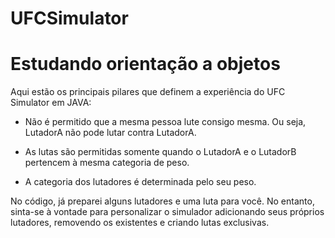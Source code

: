 # UFCSimulator

# Estudando orientação a objetos

Aqui estão os principais pilares que definem a experiência do UFC Simulator em JAVA:

-  Não é permitido que a mesma pessoa lute consigo mesma. Ou seja, LutadorA não pode lutar contra LutadorA. 

- As lutas são permitidas somente quando o LutadorA e o LutadorB pertencem à mesma categoria de peso. 

- A categoria dos lutadores é determinada pelo seu peso. 

No código, já preparei alguns lutadores e uma luta para você. No entanto, sinta-se à vontade para personalizar o simulador adicionando seus próprios lutadores, removendo os existentes e criando lutas exclusivas.
